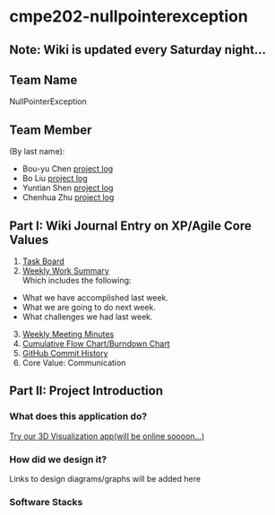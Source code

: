 # cmpe202-nullpointerexception

## Note: Wiki is updated every Saturday night...

## Team Name
NullPointerException

## Team Member
(By last name):
* Bou-yu Chen [project log](https://github.com/nguyensjsu/cmpe202-nullpointerexception/blob/master/wiki/Individual%20Log%20-%20Bou%20Yu.md)
* Bo Liu [project log](https://github.com/nguyensjsu/cmpe202-nullpointerexception/blob/master/wiki/Individual%20Log%20-%20Bo.md)
* Yuntian Shen [project log](https://github.com/nguyensjsu/cmpe202-nullpointerexception/blob/master/wiki/Individual%20Log%20-%20Yuntian.md)
* Chenhua Zhu [project log](https://github.com/nguyensjsu/cmpe202-nullpointerexception/blob/master/wiki/Individual%20Log%20-%20Chenhua.md)

## Part I: Wiki Journal Entry on XP/Agile Core Values 
1. [Task Board](https://github.com/nguyensjsu/cmpe202-nullpointerexception/projects/1)
2. [Weekly Work Summary](https://github.com/nguyensjsu/cmpe202-nullpointerexception/blob/master/wiki/Group%20Weekly%20Work%20Summary.md)<br/>
Which includes the following:
* What we have accomplished last week.
* What we are going to do next week.
* What challenges we had last week.
3. [Weekly Meeting Minutes](https://github.com/nguyensjsu/cmpe202-nullpointerexception/blob/master/wiki/Weekly%20Meeting%20Minutes.md)<br/>
4. [Cumulative Flow Chart/Burndown Chart](https://docs.google.com/a/sjsu.edu/spreadsheets/d/1bWMVaQuS-0zET6jMfLjl1s13q0flpJJ-jsu5P5w4Vlc/edit?usp=sharing)
5. [GitHub Commit History](https://github.com/nguyensjsu/cmpe202-nullpointerexception/commits/master)
6. Core Value: Communication

## Part II: Project Introduction
### What does this application do?
[Try our 3D Visualization app(will be online soooon...)](url)

### How did we design it?
Links to design diagrams/graphs will be added here

### Software Stacks
